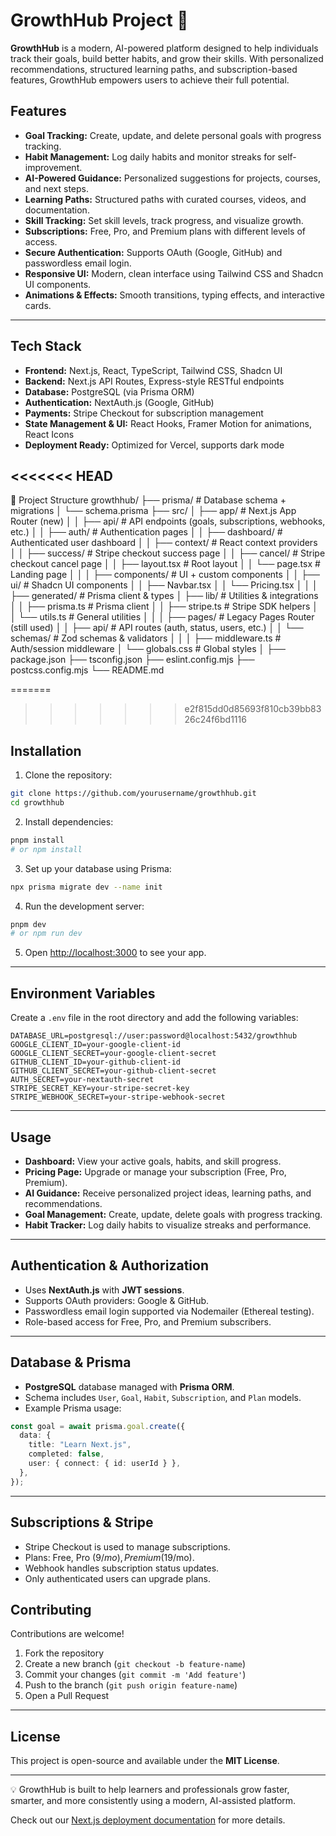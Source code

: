 # GrowthHub Project 🚀

**GrowthHub** is a modern, AI-powered platform designed to help individuals track their goals, build better habits, and grow their skills. With personalized recommendations, structured learning paths, and subscription-based features, GrowthHub empowers users to achieve their full potential.

## Features

- **Goal Tracking:** Create, update, and delete personal goals with progress tracking.  
- **Habit Management:** Log daily habits and monitor streaks for self-improvement.  
- **AI-Powered Guidance:** Personalized suggestions for projects, courses, and next steps.  
- **Learning Paths:** Structured paths with curated courses, videos, and documentation.  
- **Skill Tracking:** Set skill levels, track progress, and visualize growth.  
- **Subscriptions:** Free, Pro, and Premium plans with different levels of access.  
- **Secure Authentication:** Supports OAuth (Google, GitHub) and passwordless email login.  
- **Responsive UI:** Modern, clean interface using Tailwind CSS and Shadcn UI components.  
- **Animations & Effects:** Smooth transitions, typing effects, and interactive cards.  

---

## Tech Stack

- **Frontend:** Next.js, React, TypeScript, Tailwind CSS, Shadcn UI  
- **Backend:** Next.js API Routes, Express-style RESTful endpoints  
- **Database:** PostgreSQL (via Prisma ORM)  
- **Authentication:** NextAuth.js (Google, GitHub)  
- **Payments:** Stripe Checkout for subscription management  
- **State Management & UI:** React Hooks, Framer Motion for animations, React Icons  
- **Deployment Ready:** Optimized for Vercel, supports dark mode  

<<<<<<< HEAD
---
📂 Project Structure
growthhub/
├── prisma/                # Database schema + migrations
│   └── schema.prisma
├── src/
│   ├── app/               # Next.js App Router (new)
│   │   ├── api/           # API endpoints (goals, subscriptions, webhooks, etc.)
│   │   ├── auth/          # Authentication pages
│   │   ├── dashboard/     # Authenticated user dashboard
│   │   ├── context/       # React context providers
│   │   ├── success/       # Stripe checkout success page
│   │   ├── cancel/        # Stripe checkout cancel page
│   │   ├── layout.tsx     # Root layout
│   │   └── page.tsx       # Landing page
│   │
│   ├── components/        # UI + custom components
│   │   ├── ui/            # Shadcn UI components
│   │   ├── Navbar.tsx
│   │   └── Pricing.tsx
│   │
│   ├── generated/         # Prisma client & types
│   ├── lib/               # Utilities & integrations
│   │   ├── prisma.ts      # Prisma client
│   │   ├── stripe.ts      # Stripe SDK helpers
│   │   └── utils.ts       # General utilities
│   │
│   ├── pages/             # Legacy Pages Router (still used)
│   │   ├── api/           # API routes (auth, status, users, etc.)
│   │   └── schemas/       # Zod schemas & validators
│   │
│   ├── middleware.ts      # Auth/session middleware
│   └── globals.css        # Global styles
│
├── package.json
├── tsconfig.json
├── eslint.config.mjs
├── postcss.config.mjs
└── README.md

=======
>>>>>>> e2f815dd0d85693f810cb39bb8326c24f6bd1116
## Installation

1. Clone the repository:

```bash
git clone https://github.com/yourusername/growthhub.git
cd growthhub
```

2. Install dependencies:

```bash
pnpm install
# or npm install
```

3. Set up your database using Prisma:

```bash
npx prisma migrate dev --name init
```

4. Run the development server:

```bash
pnpm dev
# or npm run dev
```

5. Open [http://localhost:3000](http://localhost:3000) to see your app.

---

## Environment Variables

Create a `.env` file in the root directory and add the following variables:

```env
DATABASE_URL=postgresql://user:password@localhost:5432/growthhub
GOOGLE_CLIENT_ID=your-google-client-id
GOOGLE_CLIENT_SECRET=your-google-client-secret
GITHUB_CLIENT_ID=your-github-client-id
GITHUB_CLIENT_SECRET=your-github-client-secret
AUTH_SECRET=your-nextauth-secret
STRIPE_SECRET_KEY=your-stripe-secret-key
STRIPE_WEBHOOK_SECRET=your-stripe-webhook-secret
```

---

## Usage

- **Dashboard:** View your active goals, habits, and skill progress.  
- **Pricing Page:** Upgrade or manage your subscription (Free, Pro, Premium).  
- **AI Guidance:** Receive personalized project ideas, learning paths, and recommendations.  
- **Goal Management:** Create, update, delete goals with progress tracking.  
- **Habit Tracker:** Log daily habits to visualize streaks and performance.  

---

## Authentication & Authorization

- Uses **NextAuth.js** with **JWT sessions**.  
- Supports OAuth providers: Google & GitHub.  
- Passwordless email login supported via Nodemailer (Ethereal testing).  
- Role-based access for Free, Pro, and Premium subscribers.  

---

## Database & Prisma

- **PostgreSQL** database managed with **Prisma ORM**.  
- Schema includes `User`, `Goal`, `Habit`, `Subscription`, and `Plan` models.  
- Example Prisma usage:

```ts
const goal = await prisma.goal.create({
  data: {
    title: "Learn Next.js",
    completed: false,
    user: { connect: { id: userId } },
  },
});
```

---

## Subscriptions & Stripe

- Stripe Checkout is used to manage subscriptions.  
- Plans: Free, Pro ($9/mo), Premium ($19/mo).  
- Webhook handles subscription status updates.  
- Only authenticated users can upgrade plans.  

## Contributing

Contributions are welcome!  
1. Fork the repository  
2. Create a new branch (`git checkout -b feature-name`)  
3. Commit your changes (`git commit -m 'Add feature'`)  
4. Push to the branch (`git push origin feature-name`)  
5. Open a Pull Request  

---

## License

This project is open-source and available under the **MIT License**.

---

💡 GrowthHub is built to help learners and professionals grow faster, smarter, and more consistently using a modern, AI-assisted platform.


Check out our [Next.js deployment documentation](https://nextjs.org/docs/app/building-your-application/deploying) for more details.
